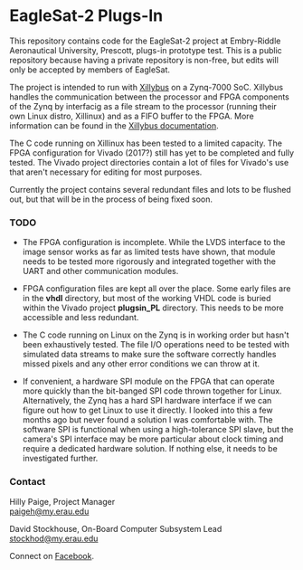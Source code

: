 # EagleSat-2 Plugs-In

This repository contains code for the EagleSat-2 project at Embry-Riddle
Aeronautical University, Prescott, plugs-in prototype test. This is a public
repository because having a private repository is non-free, but edits will only
be accepted by members of EagleSat.

The project is intended to run with [Xillybus](http://xillybus.com/) on a
Zynq-7000 SoC. Xillybus handles the communication between the processor and FPGA
components of the Zynq by interfacig as a file stream to the processor (running
their own Linux distro, Xillinux) and as a FIFO buffer to the FPGA. More
information can be found in the [Xillybus
documentation](http://xillybus.com/doc).

The C code running on Xillinux has been tested to a limited capacity. The FPGA
configuration for Vivado (2017?) still has yet to be completed and fully tested.
The Vivado project directories contain a lot of files for Vivado's use that
aren't necessary for editing for most purposes. 

Currently the project contains several redundant files and lots to be flushed
out, but that will be in the process of being fixed soon.

### TODO

* The FPGA configuration is incomplete. While the LVDS interface to the image
  sensor works as far as limited tests have shown, that module needs to be
tested more rigorously and integrated together with the UART and other
communication modules. 

* FPGA configuration files are kept all over the place. Some early files are in
  the **vhdl** directory, but most of the working VHDL code is buried within the
Vivado project **plugsin_PL** directory. This needs to be more accessible and
less redundant.

* The C code running on Linux on the Zynq is in working order but hasn't been
  exhaustively tested. The file I/O operations need to be tested with simulated
data streams to make sure the software correctly handles missed pixels and any
other error conditions we can throw at it. 

* If convenient, a hardware SPI module on the FPGA that can operate more quickly
  than the bit-banged SPI code thrown together for Linux. Alternatively, the
Zynq has a hard SPI hardware interface if we can figure out how to get Linux to
use it directly. I looked into this a few months ago but never found a solution
I was comfortable with. The software SPI is functional when using a
high-tolerance SPI slave, but the camera's SPI interface may be more particular
about clock timing and require a dedicated hardware solution. If nothing else,
it needs to be investigated further.

### Contact

Hilly Paige, Project Manager  
[paigeh@my.erau.edu](mailto:paigeh@my.erau.edu)

David Stockhouse, On-Board Computer Subsystem Lead  
[stockhod@my.erau.edu](mailto:stockhod@my.erau.edu)

Connect on [Facebook](https://www.facebook.com/eaglesaterau/).

